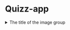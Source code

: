 # Quizz-app
<details>
  <summary>The title of the image group</summary><details>
  <img src="https://github.com/stefanoprea02/Quizz-app/tree/master/readme-images/Log-in-page.png?raw=true" name="image-name">
</details>